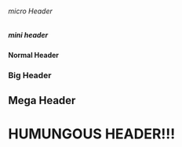 ###### micro Header
##### mini header
#### Normal Header
### Big Header
## Mega Header
# HUMUNGOUS HEADER!!!
